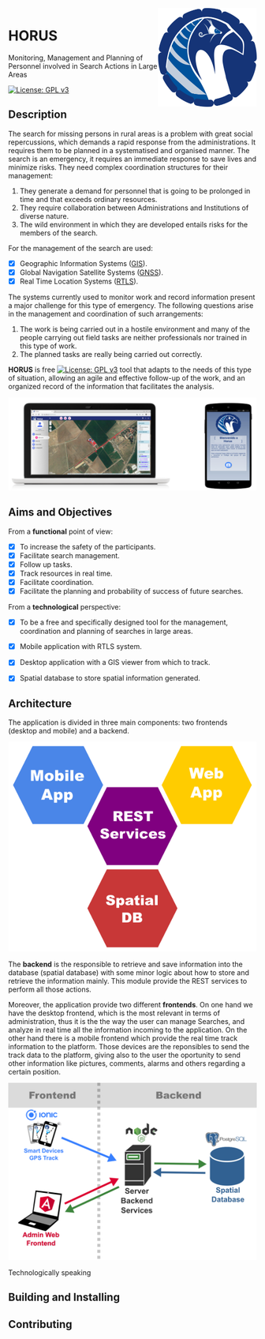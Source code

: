 <img alt="Horus Banner" src="https://raw.githubusercontent.com/spheras/horus/master/etc/horus.png" width="200" height="200" align="right">

# HORUS
Monitoring, Management and Planning of Personnel involved in Search Actions in Large Areas

[![License: GPL v3](https://img.shields.io/badge/License-GPL%20v3-blue.svg)](http://www.gnu.org/licenses/gpl-3.0)


## Description
The search for missing persons in rural areas is a problem with great social repercussions, which demands a rapid response from the administrations.  It requires them to be planned in a systematised and organised manner.  The search is an emergency, it requires an immediate response to save lives and minimize risks. They need complex coordination structures for their management:

1. They generate a demand for personnel that is going to be prolonged in time and that exceeds ordinary resources.
1. They require collaboration between Administrations and Institutions of diverse nature.
1. The wild environment in which they are developed entails risks for the members of the search.

For the management of the search are used:

- [x] Geographic Information Systems ([GIS](https://en.wikipedia.org/wiki/Geographic_information_system)).
- [x] Global Navigation Satellite Systems ([GNSS](https://en.wikipedia.org/wiki/Satellite_navigation)).
- [x] Real Time Location Systems ([RTLS](https://en.wikipedia.org/wiki/Real-time_locating_system)).

The systems currently used to monitor work and record information present a major challenge for this type of emergency. The following questions arise in the management and coordination of such arrangements:

1. The work is being carried out in a hostile environment and many of the people carrying out field tasks are neither professionals nor trained in this type of work.
1. The planned tasks are really being carried out correctly.

**HORUS** is free [![License: GPL v3](https://img.shields.io/badge/License-GPL%20v3-blue.svg)](http://www.gnu.org/licenses/gpl-3.0) tool that adapts to the needs of this type of situation, allowing an agile and effective follow-up of the work, and an organized record of the information that facilitates the analysis.

![Horus ScreenShot](https://raw.githubusercontent.com/spheras/horus/master/etc/readme_assets/screenshots1.png)

## Aims and Objectives

From a __functional__ point of view:

- [x] To increase the safety of the participants.
- [x] Facilitate search management.
- [x] Follow up tasks.
- [x] Track resources in real time.
- [x] Facilitate coordination.
- [x] Facilitate the planning and probability of success of future searches.

From a __technological__ perspective:

- [x] To be a free and specifically designed tool for the management, coordination and planning of searches in large areas.
- [x] Mobile application with RTLS system.
- [x] Desktop application with a GIS viewer from which to track.
- [x] Spatial database to store spatial information generated.


## Architecture

The application is divided in three main components: two frontends (desktop and mobile) and a backend.

![Horus Basic Components](https://raw.githubusercontent.com/spheras/horus/master/etc/readme_assets/components1.png)

The __backend__ is the responsible to retrieve and save information into the database (spatial database) with some minor logic about how to store and retrieve the information mainly. This module provide the REST services to perform all those actions. 

Moreover, the application provide two different __frontends__. On one hand we have the desktop frontend, which is the most relevant in terms of administration, thus it is the the way the user can manage Searches, and analyze in real time all the information incoming to the application.  On the other hand there is a mobile frontend which provide the real time track information to the platform. Those devices are the reponsibles to send the track data to the platform, giving also to the user the oportunity to send other information like pictures, comments, alarms and others regarding a certain position.

![Horus Physical Components](https://raw.githubusercontent.com/spheras/horus/master/etc/readme_assets/components2.png)

Technologically speaking

## Building and Installing

## Contributing
